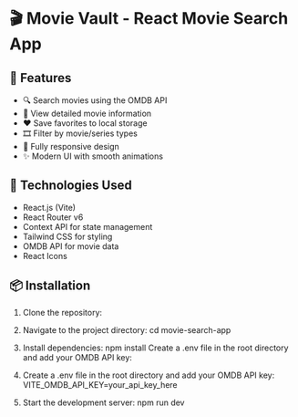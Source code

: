 # 🎬 Movie Vault - React Movie Search App

## 🌟 Features

- 🔍 Search movies using the OMDB API
- 🎥 View detailed movie information
- ❤️ Save favorites to local storage
- 🎞️ Filter by movie/series types
- 📱 Fully responsive design
- ✨ Modern UI with smooth animations

## 🚀 Technologies Used

- React.js (Vite)
- React Router v6
- Context API for state management
- Tailwind CSS for styling
- OMDB API for movie data
- React Icons

## 📦 Installation

1. Clone the repository:
  
2. Navigate to the project directory:
   cd movie-search-app

3. Install dependencies:
   npm install
   Create a .env file in the root directory and add your OMDB API key:

4. Create a .env file in the root directory and add your OMDB API key: 
   VITE_OMDB_API_KEY=your_api_key_here

5. Start the development server:
   npm run dev
